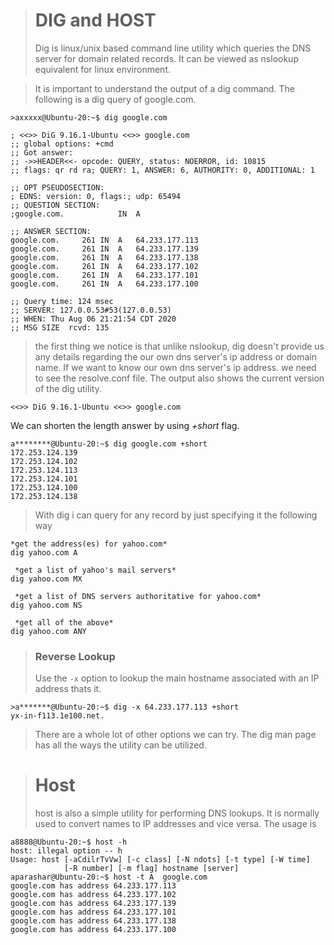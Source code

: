 


># DIG and HOST
>Dig is linux/unix based command line utility which queries the DNS server for domain related records. It can be viewed as nslookup equivalent for linux environment.

>It is important to understand the output of a dig command.
>The following is a dig query of google.com.

    >axxxxx@Ubuntu-20:~$ dig google.com
    
    ; <<>> DiG 9.16.1-Ubuntu <<>> google.com
    ;; global options: +cmd
    ;; Got answer:
    ;; ->>HEADER<<- opcode: QUERY, status: NOERROR, id: 10815
    ;; flags: qr rd ra; QUERY: 1, ANSWER: 6, AUTHORITY: 0, ADDITIONAL: 1
    
    ;; OPT PSEUDOSECTION:
    ; EDNS: version: 0, flags:; udp: 65494
    ;; QUESTION SECTION:
    ;google.com.			IN	A
    
    ;; ANSWER SECTION:
    google.com.		261	IN	A	64.233.177.113
    google.com.		261	IN	A	64.233.177.139
    google.com.		261	IN	A	64.233.177.138
    google.com.		261	IN	A	64.233.177.102
    google.com.		261	IN	A	64.233.177.101
    google.com.		261	IN	A	64.233.177.100
    
    ;; Query time: 124 msec
    ;; SERVER: 127.0.0.53#53(127.0.0.53)
    ;; WHEN: Thu Aug 06 21:21:54 CDT 2020
    ;; MSG SIZE  rcvd: 135
>the first thing we notice is that unlike nslookup, dig doesn't provide us any details regarding the our own dns server's ip address or domain name. If we want to know our own dns server's ip address. we need to see the resolve.conf file.
>The output also shows the current version of the dig utility.

    <<>> DiG 9.16.1-Ubuntu <<>> google.com

We can shorten the length answer by using *+short* flag.

    a********@Ubuntu-20:~$ dig google.com +short
    172.253.124.139
    172.253.124.102
    172.253.124.113
    172.253.124.101
    172.253.124.100
    172.253.124.138
   >With dig i can query for any record by just specifying it the following way
   

    *get the address(es) for yahoo.com*
    dig yahoo.com A 
    
     *get a list of yahoo's mail servers*
    dig yahoo.com MX 
    
     *get a list of DNS servers authoritative for yahoo.com*
    dig yahoo.com NS 
    
     *get all of the above*
    dig yahoo.com ANY 

>### Reverse Lookup
>Use the `-x` option to lookup the main hostname associated with an IP address thats it.

    >a*******@Ubuntu-20:~$ dig -x 64.233.177.113 +short
    yx-in-f113.1e100.net.


>There are a whole lot of other options we can try. The dig man page has all the ways the utility can be utilized.

 
># Host
> host is also a simple utility for performing DNS lookups. It is normally used to convert names to IP addresses and vice versa.
>The usage is 

    a8888@Ubuntu-20:~$ host -h
    host: illegal option -- h
    Usage: host [-aCdilrTvVw] [-c class] [-N ndots] [-t type] [-W time]
                [-R number] [-m flag] hostname [server]
    aparashar@Ubuntu-20:~$ host -t A  google.com 
    google.com has address 64.233.177.113
    google.com has address 64.233.177.102
    google.com has address 64.233.177.139
    google.com has address 64.233.177.101
    google.com has address 64.233.177.138
    google.com has address 64.233.177.100


<!--stackedit_data:
eyJoaXN0b3J5IjpbMTM2OTE5MDE3Myw1OTkzMzg1OTUsMTkyMD
czMDM3NSwxMjkwMjk4MTIsLTQ1MTQ1NTE2MSwyMDQwMjk3NjIy
XX0=
-->